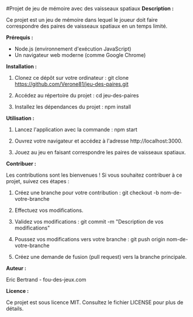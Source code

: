#Projet de jeu de mémoire avec des vaisseaux spatiaux
**Description :**

Ce projet est un jeu de mémoire dans lequel le joueur doit faire correspondre des paires de vaisseaux spatiaux en un temps limité.

**Prérequis :**

- Node.js (environnement d'exécution JavaScript)
- Un navigateur web moderne (comme Google Chrome)

**Installation :**

1. Clonez ce dépôt sur votre ordinateur : git clone https://github.com/Verone81/jeu-des-paires.git

2. Accédez au répertoire du projet : cd jeu-des-paires

3. Installez les dépendances du projet : npm install

**Utilisation :**

1. Lancez l'application avec la commande : npm start

2. Ouvrez votre navigateur et accédez à l'adresse http://localhost:3000.

3. Jouez au jeu en faisant correspondre les paires de vaisseaux spatiaux.

**Contribuer :**

Les contributions sont les bienvenues ! Si vous souhaitez contribuer à ce projet, suivez ces étapes :

1. Créez une branche pour votre contribution : git checkout -b nom-de-votre-branche

2. Effectuez vos modifications.

3. Validez vos modifications : git commit -m "Description de vos modifications"

4. Poussez vos modifications vers votre branche : git push origin nom-de-votre-branche

5. Créez une demande de fusion (pull request) vers la branche principale.

**Auteur :**

Eric Bertrand - fou-des-jeux.com

**Licence :**

Ce projet est sous licence MIT. Consultez le fichier LICENSE pour plus de détails.
